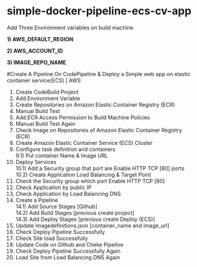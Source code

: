 # simple-docker-pipeline-ecs-cv-app

<p>Add Three Environment variables on build machine 

<b>1) AWS_DEFAULT_REGION <br></b>
  
<b>2) AWS_ACCOUNT_ID <br></b>
  
<b>3) IMAGE_REPO_NAME</b>



#Create A Pipeline On CodePipeline & Deploy a Simple web app on elastic container service(ECS) | AWS

1) Create CodeBuild Project <br>
2) Add Environment Variable <br>
3) Create Repositories on Amazon Elastic Container Registry (ECR) <br>
4) Manual Build Test <br>
5) Add ECR Access Permission to Build Machine Policies <br>
6) Manual Build Test Again <br>
7) Check Image on Repositories of Amazon Elastic Container Registry (ECR) <br>
8) Create Amazon Elastic Container Service (ECS) Cluster <br>
9) Configure task definition and containers <br>
9.1) Put container Name & Image URL <br>
10) Deploy Services <br>
10.1) Add a Security group that port are Enable HTTP TCP [80] ports <br>
10.2) Create Application Load Balancing & Target Point <br>
11) Check the Security group which port Enable HTTP TCP [80] <br>
12) Check Application by public IP <br>
13) Check Application by  Load Balancing DNS <br>
14) Create a Pipeline <br>
14.1) Add Source Stages [Github] <br>
14.2) Add Build Stages [previous create project] <br>
14.3) Add Deploy Stages [previous create Deploy (ECS)] <br>
15) Update imagedefinitions.json [container_name and image_url] <br>
16) Check Deploy Pipeline Successfully <br>
17) Check Site load Successfully <br>
18) Update Code on Github and Cheke Pipeline <br>
19) Check Deploy Pipeline Successfully Again <br>
20) Load Site from Load Balancing DNS Again <br>
